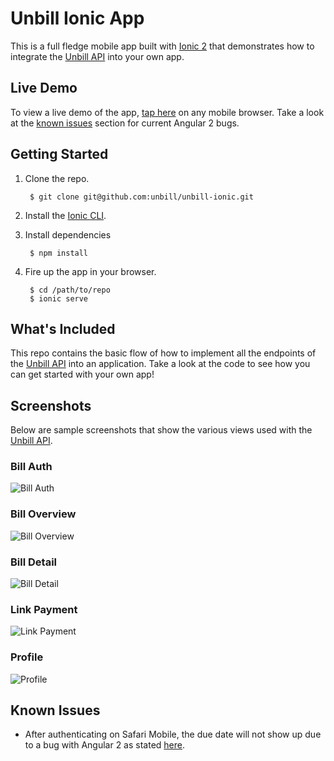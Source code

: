 # Unbill Ionic App

This is a full fledge mobile app built with [Ionic 2](http://ionicframework.com/docs/v2/) that demonstrates how to integrate the [Unbill API](https://unbill.co/docs) into your own app.

## Live Demo

To view a live demo of the app, [tap here](https://unbill.github.io/unbill-ionic/www/) on any mobile browser. Take a look at the [known issues](#known-issues) section for current Angular 2 bugs.

## Getting Started

1. Clone the repo.

		$ git clone git@github.com:unbill/unbill-ionic.git

2. Install the [Ionic CLI](http://ionicframework.com/docs/v2/getting-started/installation/).

3. Install dependencies

        $ npm install

4. Fire up the app in your browser.

        $ cd /path/to/repo
        $ ionic serve

## What's Included

This repo contains the basic flow of how to implement all the endpoints of the [Unbill API](https://unbill.co/docs) into an application. Take a look at the code to see how you can get started with your own app!

## Screenshots

Below are sample screenshots that show the various views used with the [Unbill API](https://unbill.co/docs).

### Bill Auth

![Bill Auth](screenshots/auth.png)

### Bill Overview

![Bill Overview](screenshots/bill-overview.png)

### Bill Detail

![Bill Detail](screenshots/bill-detail.png)

### Link Payment

![Link Payment](screenshots/link-payment.png)

### Profile

![Profile](screenshots/profile.png)

## Known Issues

* After authenticating on Safari Mobile, the due date will not show up due to a bug with Angular 2 as stated [here](https://github.com/angular/angular/issues/3333).
